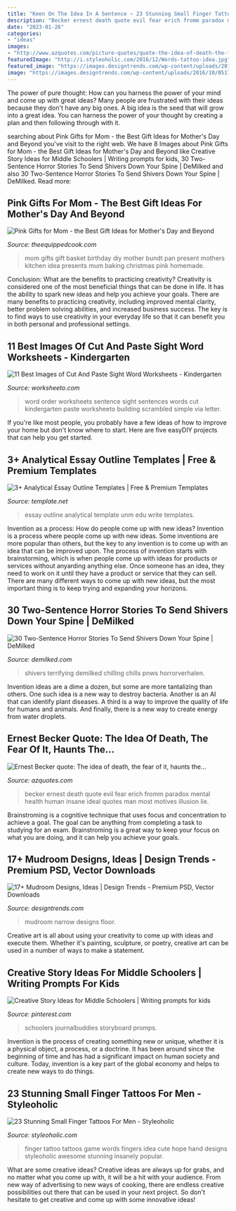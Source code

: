 ```yaml
---
title: "Keen On The Idea In A Sentence ~ 23 Stunning Small Finger Tattoos For Men"
description: "Becker ernest death quote evil fear erich fromm paradox mental health human insane ideal quotes man most motives illusion lie"
date: "2023-01-26"
categories:
- "ideas"
images:
- "http://www.azquotes.com/picture-quotes/quote-the-idea-of-death-the-fear-of-it-haunts-the-human-animal-like-nothing-else-it-is-a-mainspring-ernest-becker-66-30-64.jpg"
featuredImage: "http://i.styleoholic.com/2016/12/Words-tattoo-idea.jpg"
featured_image: "https://images.designtrends.com/wp-content/uploads/2016/10/05175346/Narrow-Mudroom-Design.jpg"
image: "https://images.designtrends.com/wp-content/uploads/2016/10/05175346/Narrow-Mudroom-Design.jpg"
---
```



The power of pure thought: How can you harness the power of your mind and come up with great ideas?
Many people are frustrated with their ideas because they don't have any big ones. A big idea is the seed that will grow into a great idea. You can harness the power of your thought by creating a plan and then following through with it.

	

		
searching about Pink Gifts for Mom - the Best Gift Ideas for Mother&#039;s Day and Beyond you've visit to the right web. We have 8 Images about Pink Gifts for Mom - the Best Gift Ideas for Mother&#039;s Day and Beyond like Creative Story Ideas for Middle Schoolers | Writing prompts for kids, 30 Two-Sentence Horror Stories To Send Shivers Down Your Spine | DeMilked and also 30 Two-Sentence Horror Stories To Send Shivers Down Your Spine | DeMilked. Read more:
		
    
## Pink Gifts For Mom - The Best Gift Ideas For Mother&#039;s Day And Beyond

<img loading=lazy src="https://theequippedcook.com/wp-content/uploads/2017/04/Gifts-for-Mom-Bundt-Pan-Gift-Basket-1.jpg" onerror="this.onerror=null;this.src='https://tse2.mm.bing.net/th?id=OIP.wKFp4t3Oo3P7EVW0zPtBbAHaLG&amp;pid=15.1';" alt="Pink Gifts for Mom - the Best Gift Ideas for Mother&#039;s Day and Beyond">

_Source: theequippedcook.com_

>mom gifts gift basket birthday diy mother bundt pan present mothers kitchen idea presents mum baking christmas pink homemade. 

	

Conclusion: What are the benefits to practicing creativity?
Creativity is considered one of the most beneficial things that can be done in life. It has the ability to spark new ideas and help you achieve your goals. There are many benefits to practicing creativity, including improved mental clarity, better problem solving abilities, and increased business success. The key is to find ways to use creativity in your everyday life so that it can benefit you in both personal and professional settings.

    
## 11 Best Images Of Cut And Paste Sight Word Worksheets - Kindergarten

<img loading=lazy src="http://www.worksheeto.com/postpic/2010/03/sentence-word-order-worksheets_590886.jpg" onerror="this.onerror=null;this.src='https://tse3.mm.bing.net/th?id=OIP.aZPEWJ2a1D1U71VMaFA_CgHaKf&amp;pid=15.1';" alt="11 Best Images of Cut And Paste Sight Word Worksheets - Kindergarten">

_Source: worksheeto.com_

>word order worksheets sentence sight sentences words cut kindergarten paste worksheeto building scrambled simple via letter. 

	

If you're like most people, you probably have a few ideas of how to improve your home but don't know where to start. Here are five easyDIY projects that can help you get started.

    
## 3+ Analytical Essay Outline Templates | Free &amp; Premium Templates

<img loading=lazy src="https://images.template.net/wp-content/uploads/2018/02/ana-1.png" onerror="this.onerror=null;this.src='https://tse3.mm.bing.net/th?id=OIP.TKYl4Bby1dXfzclRUnt2agAAAA&amp;pid=15.1';" alt="3+ Analytical Essay Outline Templates | Free &amp; Premium Templates">

_Source: template.net_

>essay outline analytical template unm edu write templates. 

	

Invention as a process: How do people come up with new ideas?
Invention is a process where people come up with new ideas. Some inventions are more popular than others, but the key to any invention is to come up with an idea that can be improved upon. The process of invention starts with brainstorming, which is when people come up with ideas for products or services without anyarding anything else. Once someone has an idea, they need to work on it until they have a product or service that they can sell. There are many different ways to come up with new ideas, but the most important thing is to keep trying and expanding your horizons.

    
## 30 Two-Sentence Horror Stories To Send Shivers Down Your Spine | DeMilked

<img loading=lazy src="http://static.demilked.com/wp-content/uploads/2019/07/5d35697694250-8-5d307ad49b035__700.jpg" onerror="this.onerror=null;this.src='https://tse3.mm.bing.net/th?id=OIP.DwE-K9Jawx7e64I6Rc_KVAHaGG&amp;pid=15.1';" alt="30 Two-Sentence Horror Stories To Send Shivers Down Your Spine | DeMilked">

_Source: demilked.com_

>shivers terrifying demilked chilling chills pnws horrorverhalen. 

	

Invention ideas are a dime a dozen, but some are more tantalizing than others. One such idea is a new way to destroy bacteria. Another is an AI that can identify plant diseases. A third is a way to improve the quality of life for humans and animals. And finally, there is a new way to create energy from water droplets.

    
## Ernest Becker Quote: The Idea Of Death, The Fear Of It, Haunts The...

<img loading=lazy src="http://www.azquotes.com/picture-quotes/quote-the-idea-of-death-the-fear-of-it-haunts-the-human-animal-like-nothing-else-it-is-a-mainspring-ernest-becker-66-30-64.jpg" onerror="this.onerror=null;this.src='https://tse2.mm.bing.net/th?id=OIP.lYG9D_ZFIyUI9pKtewppVwHaDf&amp;pid=15.1';" alt="Ernest Becker quote: The idea of death, the fear of it, haunts the...">

_Source: azquotes.com_

>becker ernest death quote evil fear erich fromm paradox mental health human insane ideal quotes man most motives illusion lie. 

	

Brainstroming is a cognitive technique that uses focus and concentration to achieve a goal. The goal can be anything from completing a task to studying for an exam. Brainstroming is a great way to keep your focus on what you are doing, and it can help you achieve your goals.

    
## 17+ Mudroom Designs, Ideas | Design Trends - Premium PSD, Vector Downloads

<img loading=lazy src="https://images.designtrends.com/wp-content/uploads/2016/10/05175346/Narrow-Mudroom-Design.jpg" onerror="this.onerror=null;this.src='https://tse2.mm.bing.net/th?id=OIP.XvRyz3jyzSViJl5dNEKotAHaK_&amp;pid=15.1';" alt="17+ Mudroom Designs, Ideas | Design Trends - Premium PSD, Vector Downloads">

_Source: designtrends.com_

>mudroom narrow designs floor. 

	

Creative art is all about using your creativity to come up with ideas and execute them. Whether it's painting, sculpture, or poetry, creative art can be used in a number of ways to make a statement.

    
## Creative Story Ideas For Middle Schoolers | Writing Prompts For Kids

<img loading=lazy src="https://i.pinimg.com/736x/97/7a/0d/977a0d347a65967b9e3b59e87fa3e9a5.jpg" onerror="this.onerror=null;this.src='https://tse2.mm.bing.net/th?id=OIP.1Oyy1YWAgslC_ijlwhANhgHaUv&amp;pid=15.1';" alt="Creative Story Ideas for Middle Schoolers | Writing prompts for kids">

_Source: pinterest.com_

>schoolers journalbuddies storyboard promps. 

	

Invention is the process of creating something new or unique, whether it is a physical object, a process, or a doctrine. It has been around since the beginning of time and has had a significant impact on human society and culture. Today, invention is a key part of the global economy and helps to create new ways to do things.

    
## 23 Stunning Small Finger Tattoos For Men - Styleoholic

<img loading=lazy src="http://i.styleoholic.com/2016/12/Words-tattoo-idea.jpg" onerror="this.onerror=null;this.src='https://tse3.mm.bing.net/th?id=OIP.BT87n14tJuVpGNKFyz4WxAHaE8&amp;pid=15.1';" alt="23 Stunning Small Finger Tattoos For Men - Styleoholic">

_Source: styleoholic.com_

>finger tattoo tattoos game words fingers idea cute hope hand designs styleoholic awesome stunning insanely popular. 

	

What are some creative ideas?
Creative ideas are always up for grabs, and no matter what you come up with, it will be a hit with your audience. From new way of advertising to new ways of cooking, there are endless creative possibilities out there that can be used in your next project. So don't hesitate to get creative and come up with some innovative ideas!

